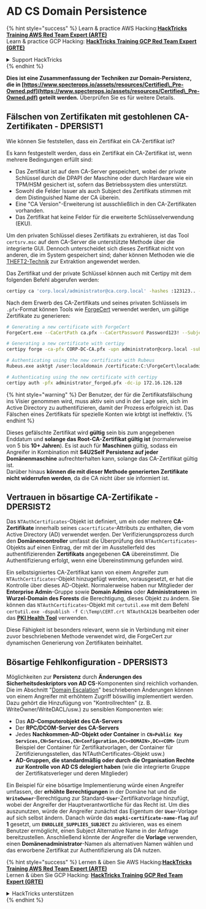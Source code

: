 # AD CS Domain Persistence

{% hint style="success" %}
Learn & practice AWS Hacking:<img src="/.gitbook/assets/arte.png" alt="" data-size="line">[**HackTricks Training AWS Red Team Expert (ARTE)**](https://training.hacktricks.xyz/courses/arte)<img src="/.gitbook/assets/arte.png" alt="" data-size="line">\
Learn & practice GCP Hacking: <img src="/.gitbook/assets/grte.png" alt="" data-size="line">[**HackTricks Training GCP Red Team Expert (GRTE)**<img src="/.gitbook/assets/grte.png" alt="" data-size="line">](https://training.hacktricks.xyz/courses/grte)

<details>

<summary>Support HackTricks</summary>

* Check the [**subscription plans**](https://github.com/sponsors/carlospolop)!
* **Join the** 💬 [**Discord group**](https://discord.gg/hRep4RUj7f) or the [**telegram group**](https://t.me/peass) or **follow** us on **Twitter** 🐦 [**@hacktricks\_live**](https://twitter.com/hacktricks\_live)**.**
* **Share hacking tricks by submitting PRs to the** [**HackTricks**](https://github.com/carlospolop/hacktricks) and [**HackTricks Cloud**](https://github.com/carlospolop/hacktricks-cloud) github repos.

</details>
{% endhint %}

**Dies ist eine Zusammenfassung der Techniken zur Domain-Persistenz, die in [https://www.specterops.io/assets/resources/Certified\_Pre-Owned.pdf](https://www.specterops.io/assets/resources/Certified\_Pre-Owned.pdf) geteilt werden.** Überprüfen Sie es für weitere Details.

## Fälschen von Zertifikaten mit gestohlenen CA-Zertifikaten - DPERSIST1

Wie können Sie feststellen, dass ein Zertifikat ein CA-Zertifikat ist?

Es kann festgestellt werden, dass ein Zertifikat ein CA-Zertifikat ist, wenn mehrere Bedingungen erfüllt sind:

- Das Zertifikat ist auf dem CA-Server gespeichert, wobei der private Schlüssel durch die DPAPI der Maschine oder durch Hardware wie ein TPM/HSM gesichert ist, sofern das Betriebssystem dies unterstützt.
- Sowohl die Felder Issuer als auch Subject des Zertifikats stimmen mit dem Distinguished Name der CA überein.
- Eine "CA Version"-Erweiterung ist ausschließlich in den CA-Zertifikaten vorhanden.
- Das Zertifikat hat keine Felder für die erweiterte Schlüsselverwendung (EKU).

Um den privaten Schlüssel dieses Zertifikats zu extrahieren, ist das Tool `certsrv.msc` auf dem CA-Server die unterstützte Methode über die integrierte GUI. Dennoch unterscheidet sich dieses Zertifikat nicht von anderen, die im System gespeichert sind; daher können Methoden wie die [THEFT2-Technik](certificate-theft.md#user-certificate-theft-via-dpapi-theft2) zur Extraktion angewendet werden.

Das Zertifikat und der private Schlüssel können auch mit Certipy mit dem folgenden Befehl abgerufen werden:
```bash
certipy ca 'corp.local/administrator@ca.corp.local' -hashes :123123.. -backup
```
Nach dem Erwerb des CA-Zertifikats und seines privaten Schlüssels im `.pfx`-Format können Tools wie [ForgeCert](https://github.com/GhostPack/ForgeCert) verwendet werden, um gültige Zertifikate zu generieren:
```bash
# Generating a new certificate with ForgeCert
ForgeCert.exe --CaCertPath ca.pfx --CaCertPassword Password123! --Subject "CN=User" --SubjectAltName localadmin@theshire.local --NewCertPath localadmin.pfx --NewCertPassword Password123!

# Generating a new certificate with certipy
certipy forge -ca-pfx CORP-DC-CA.pfx -upn administrator@corp.local -subject 'CN=Administrator,CN=Users,DC=CORP,DC=LOCAL'

# Authenticating using the new certificate with Rubeus
Rubeus.exe asktgt /user:localdomain /certificate:C:\ForgeCert\localadmin.pfx /password:Password123!

# Authenticating using the new certificate with certipy
certipy auth -pfx administrator_forged.pfx -dc-ip 172.16.126.128
```
{% hint style="warning" %}
Der Benutzer, der für die Zertifikatsfälschung ins Visier genommen wird, muss aktiv sein und in der Lage sein, sich im Active Directory zu authentifizieren, damit der Prozess erfolgreich ist. Das Fälschen eines Zertifikats für spezielle Konten wie krbtgt ist ineffektiv.
{% endhint %}

Dieses gefälschte Zertifikat wird **gültig** sein bis zum angegebenen Enddatum und **solange das Root-CA-Zertifikat gültig ist** (normalerweise von 5 bis **10+ Jahren**). Es ist auch für **Maschinen** gültig, sodass ein Angreifer in Kombination mit **S4U2Self** **Persistenz auf jeder Domänenmaschine** aufrechterhalten kann, solange das CA-Zertifikat gültig ist.\
Darüber hinaus **können die mit dieser Methode generierten Zertifikate nicht widerrufen werden**, da die CA nicht über sie informiert ist.

## Vertrauen in bösartige CA-Zertifikate - DPERSIST2

Das `NTAuthCertificates`-Objekt ist definiert, um ein oder mehrere **CA-Zertifikate** innerhalb seines `cacertificate`-Attributs zu enthalten, die vom Active Directory (AD) verwendet werden. Der Verifizierungsprozess durch den **Domänencontroller** umfasst die Überprüfung des `NTAuthCertificates`-Objekts auf einen Eintrag, der mit der im Ausstellerfeld des authentifizierenden **Zertifikats** angegebenen **CA** übereinstimmt. Die Authentifizierung erfolgt, wenn eine Übereinstimmung gefunden wird.

Ein selbstsigniertes CA-Zertifikat kann von einem Angreifer zum `NTAuthCertificates`-Objekt hinzugefügt werden, vorausgesetzt, er hat die Kontrolle über dieses AD-Objekt. Normalerweise haben nur Mitglieder der **Enterprise Admin**-Gruppe sowie **Domain Admins** oder **Administratoren** im **Wurzel-Domain des Forests** die Berechtigung, dieses Objekt zu ändern. Sie können das `NTAuthCertificates`-Objekt mit `certutil.exe` mit dem Befehl `certutil.exe -dspublish -f C:\Temp\CERT.crt NTAuthCA126` bearbeiten oder das [**PKI Health Tool**](https://docs.microsoft.com/en-us/troubleshoot/windows-server/windows-security/import-third-party-ca-to-enterprise-ntauth-store#method-1---import-a-certificate-by-using-the-pki-health-tool) verwenden.

Diese Fähigkeit ist besonders relevant, wenn sie in Verbindung mit einer zuvor beschriebenen Methode verwendet wird, die ForgeCert zur dynamischen Generierung von Zertifikaten beinhaltet.

## Bösartige Fehlkonfiguration - DPERSIST3

Möglichkeiten zur **Persistenz** durch **Änderungen des Sicherheitsdeskriptors von AD CS**-Komponenten sind reichlich vorhanden. Die im Abschnitt "[Domain Escalation](domain-escalation.md)" beschriebenen Änderungen können von einem Angreifer mit erhöhtem Zugriff böswillig implementiert werden. Dazu gehört die Hinzufügung von "Kontrollrechten" (z. B. WriteOwner/WriteDACL/usw.) zu sensiblen Komponenten wie:

- Das **AD-Computerobjekt des CA-Servers**
- Der **RPC/DCOM-Server des CA-Servers**
- Jedes **Nachkommen-AD-Objekt oder Container** in **`CN=Public Key Services,CN=Services,CN=Configuration,DC=<DOMAIN>,DC=<COM>`** (zum Beispiel der Container für Zertifikatvorlagen, der Container für Zertifizierungsstellen, das NTAuthCertificates-Objekt usw.)
- **AD-Gruppen, die standardmäßig oder durch die Organisation Rechte zur Kontrolle von AD CS delegiert haben** (wie die integrierte Gruppe der Zertifikatsverleger und deren Mitglieder)

Ein Beispiel für eine bösartige Implementierung würde einen Angreifer umfassen, der **erhöhte Berechtigungen** in der Domäne hat und die **`WriteOwner`**-Berechtigung zur Standard-**`User`**-Zertifikatvorlage hinzufügt, wobei der Angreifer der Hauptverantwortliche für das Recht ist. Um dies auszunutzen, würde der Angreifer zunächst das Eigentum der **`User`**-Vorlage auf sich selbst ändern. Danach würde das **`mspki-certificate-name-flag`** auf **1** gesetzt, um **`ENROLLEE_SUPPLIES_SUBJECT`** zu aktivieren, was es einem Benutzer ermöglicht, einen Subject Alternative Name in der Anfrage bereitzustellen. Anschließend könnte der Angreifer die **Vorlage** verwenden, einen **Domänenadministrator**-Namen als alternativen Namen wählen und das erworbene Zertifikat zur Authentifizierung als DA nutzen.


{% hint style="success" %}
Lernen & üben Sie AWS Hacking:<img src="/.gitbook/assets/arte.png" alt="" data-size="line">[**HackTricks Training AWS Red Team Expert (ARTE)**](https://training.hacktricks.xyz/courses/arte)<img src="/.gitbook/assets/arte.png" alt="" data-size="line">\
Lernen & üben Sie GCP Hacking: <img src="/.gitbook/assets/grte.png" alt="" data-size="line">[**HackTricks Training GCP Red Team Expert (GRTE)**<img src="/.gitbook/assets/grte.png" alt="" data-size="line">](https://training.hacktricks.xyz/courses/grte)

<details>

<summary>HackTricks unterstützen</summary>

* Überprüfen Sie die [**Abonnementpläne**](https://github.com/sponsors/carlospolop)!
* **Treten Sie der** 💬 [**Discord-Gruppe**](https://discord.gg/hRep4RUj7f) oder der [**Telegram-Gruppe**](https://t.me/peass) bei oder **folgen** Sie uns auf **Twitter** 🐦 [**@hacktricks\_live**](https://twitter.com/hacktricks\_live)**.**
* **Teilen Sie Hacking-Tricks, indem Sie PRs zu den** [**HackTricks**](https://github.com/carlospolop/hacktricks) und [**HackTricks Cloud**](https://github.com/carlospolop/hacktricks-cloud) GitHub-Repos einreichen.

</details>
{% endhint %}

